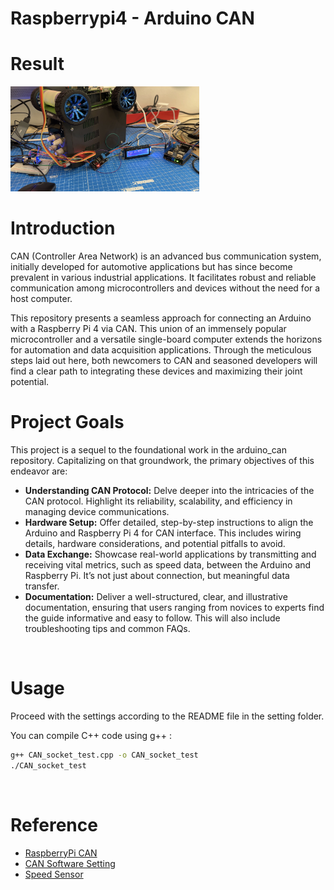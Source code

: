 # **Raspberrypi4 - Arduino CAN**

# Result

<img src="https://github.com/SEA-ME-COSS/DES-Instrument-Cluster/blob/main/Images/raspberrypican.png" alt="Alt text" width="60%" height="60%"/>
<br>  

# Introduction
CAN (Controller Area Network) is an advanced bus communication system, initially developed for automotive applications but has since become prevalent in various industrial applications. It facilitates robust and reliable communication among microcontrollers and devices without the need for a host computer.

This repository presents a seamless approach for connecting an Arduino with a Raspberry Pi 4 via CAN. This union of an immensely popular microcontroller and a versatile single-board computer extends the horizons for automation and data acquisition applications. Through the meticulous steps laid out here, both newcomers to CAN and seasoned developers will find a clear path to integrating these devices and maximizing their joint potential. 
<br>  

# Project Goals
This project is a sequel to the foundational work in the arduino_can repository. Capitalizing on that groundwork, the primary objectives of this endeavor are:  

* **Understanding CAN Protocol:** Delve deeper into the intricacies of the CAN protocol. Highlight its reliability, scalability, and efficiency in managing device communications.
* **Hardware Setup:** Offer detailed, step-by-step instructions to align the Arduino and Raspberry Pi 4 for CAN interface. This includes wiring details, hardware considerations, and potential pitfalls to avoid.
* **Data Exchange:** Showcase real-world applications by transmitting and receiving vital metrics, such as speed data, between the Arduino and Raspberry Pi. It’s not just about connection, but meaningful data transfer.
* **Documentation:** Deliver a well-structured, clear, and illustrative documentation, ensuring that users ranging from novices to experts find the guide informative and easy to follow. This will also include troubleshooting tips and common FAQs.
<br>  

# Usage

Proceed with the settings according to the README file in the setting folder.

You can compile C++ code using g++ :
```bash
g++ CAN_socket_test.cpp -o CAN_socket_test
./CAN_socket_test
```
<br>  

# Reference

- [RaspberryPi CAN](https://forums.raspberrypi.com/viewtopic.php?t=296117)
- [CAN Software Setting](https://www.waveshare.com/wiki/2-CH_CAN_HAT)
- [Speed Sensor](https://srituhobby.com/ir-infrared-speed-sensor-with-arduino-how-does-work-ir-speed-sensor/)

